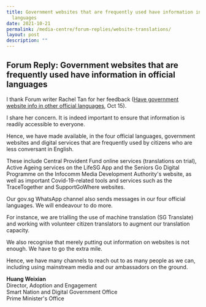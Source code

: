 ```yaml
---
title: Government websites that are frequently used have information in official
  languages
date: 2021-10-21
permalink: /media-centre/forum-replies/website-translations/
layout: post
description: ""
---
```


## Forum Reply: Government websites that are frequently used have information in official languages

I thank Forum writer Rachel Tan for her feedback ([Have government website info in other official languages](https://www.straitstimes.com/opinion/forum/forum-excerpts-from-readers-letters-12), Oct 15).

I share her concern. It is indeed important to ensure that information is readily accessible to everyone.

Hence, we have made available, in the four official languages, government websites and digital services that are frequently used by citizens who are less conversant in English.

These include Central Provident Fund online services (translations on trial), Active Ageing services on the LifeSG App and the Seniors Go Digital Programme on the Infocomm Media Development Authority's website, as well as important Covid-19-related tools and services such as the TraceTogether and SupportGoWhere websites.

Our gov.sg WhatsApp channel also sends messages in our four official languages. We will endeavour to do more.

For instance, we are trialling the use of machine translation (SG Translate) and working with volunteer citizen translators to augment our translation capacity.

We also recognise that merely putting out information on websites is not enough. We have to go the extra mile.

Hence, we have many channels to reach out to as many people as we can, including using mainstream media and our ambassadors on the ground.

**Huang Weixian**<br>
Director, Adoption and Engagement<br>
Smart Nation and Digital Government Office<br>
Prime Minister's Office